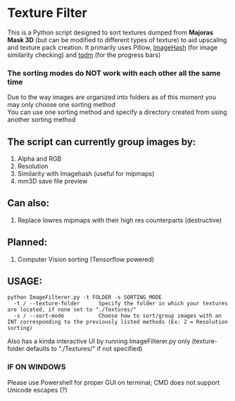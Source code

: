 # Texture Filter
This is a Python script designed to sort textures dumped from **Majoras Mask 3D** (but can be modified to different types of texture) to aid upscaling and texture pack creation. It primarily uses Pillow, [ImageHash](https://pypi.org/project/ImageHash/) (for image similarity checking) and [tqdm](https://pypi.org/project/tqdm/) (for the progress bars)

### The sorting modes do NOT work with each other all the same time
Due to the way images are organized into folders as of this moment you may only choose one sorting method<br/>
You can use one sorting method and specify a directory created from using another sorting method

## The script can currently group images by:
1. Alpha and RGB
2. Resolution
3. Similarity with Imagehash (useful for mipmaps)
4. mm3D save file preview

## Can also:
1. Replace lowres mipmaps with their high res counterparts (destructive)

## Planned:
1. Computer Vision sorting (Tensorflow powered)

## USAGE:
```
python ImageFilterer.py -t FOLDER -s SORTING_MODE
  -t / --texture-folder      Specify the folder in which your textures are located, if none set to "./Textures/"
  -s / --sort-mode           Choose how to sort/group images with an INT corresponding to the previously listed methods (Ex: 2 = Resolution sorting)
```
Also has a kinda interactive UI by running ImageFilterer.py only (texture-folder defaults to "./Textures/" if not specified)
### IF ON WINDOWS
Please use Powershell for proper GUI on terminal; CMD does not support Unicode escapes (?)
